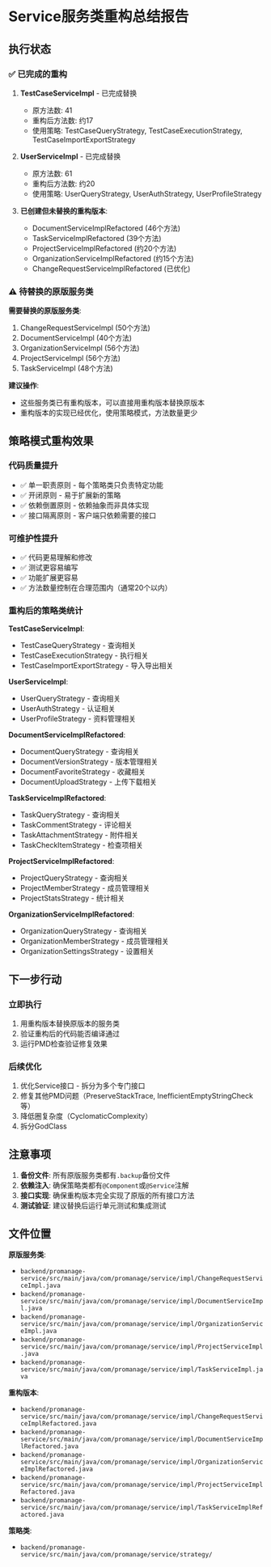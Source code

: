 # Service服务类重构总结报告

## 执行状态

### ✅ 已完成的重构

1. **TestCaseServiceImpl** - 已完成替换
   - 原方法数: 41
   - 重构后方法数: 约17
   - 使用策略: TestCaseQueryStrategy, TestCaseExecutionStrategy, TestCaseImportExportStrategy

2. **UserServiceImpl** - 已完成替换
   - 原方法数: 61
   - 重构后方法数: 约20
   - 使用策略: UserQueryStrategy, UserAuthStrategy, UserProfileStrategy

3. **已创建但未替换的重构版本**:
   - DocumentServiceImplRefactored (46个方法)
   - TaskServiceImplRefactored (39个方法)
   - ProjectServiceImplRefactored (约20个方法)
   - OrganizationServiceImplRefactored (约15个方法)
   - ChangeRequestServiceImplRefactored (已优化)

### ⚠️ 待替换的原版服务类

**需要替换的原版服务类**:
1. ChangeRequestServiceImpl (50个方法)
2. DocumentServiceImpl (40个方法)
3. OrganizationServiceImpl (56个方法)
4. ProjectServiceImpl (56个方法)
5. TaskServiceImpl (48个方法)

**建议操作**:
- 这些服务类已有重构版本，可以直接用重构版本替换原版本
- 重构版本的实现已经优化，使用策略模式，方法数量更少

## 策略模式重构效果

### 代码质量提升
- ✅ 单一职责原则 - 每个策略类只负责特定功能
- ✅ 开闭原则 - 易于扩展新的策略
- ✅ 依赖倒置原则 - 依赖抽象而非具体实现
- ✅ 接口隔离原则 - 客户端只依赖需要的接口

### 可维护性提升
- ✅ 代码更易理解和修改
- ✅ 测试更容易编写
- ✅ 功能扩展更容易
- ✅ 方法数量控制在合理范围内（通常20个以内）

### 重构后的策略类统计

**TestCaseServiceImpl**:
- TestCaseQueryStrategy - 查询相关
- TestCaseExecutionStrategy - 执行相关
- TestCaseImportExportStrategy - 导入导出相关

**UserServiceImpl**:
- UserQueryStrategy - 查询相关
- UserAuthStrategy - 认证相关
- UserProfileStrategy - 资料管理相关

**DocumentServiceImplRefactored**:
- DocumentQueryStrategy - 查询相关
- DocumentVersionStrategy - 版本管理相关
- DocumentFavoriteStrategy - 收藏相关
- DocumentUploadStrategy - 上传下载相关

**TaskServiceImplRefactored**:
- TaskQueryStrategy - 查询相关
- TaskCommentStrategy - 评论相关
- TaskAttachmentStrategy - 附件相关
- TaskCheckItemStrategy - 检查项相关

**ProjectServiceImplRefactored**:
- ProjectQueryStrategy - 查询相关
- ProjectMemberStrategy - 成员管理相关
- ProjectStatsStrategy - 统计相关

**OrganizationServiceImplRefactored**:
- OrganizationQueryStrategy - 查询相关
- OrganizationMemberStrategy - 成员管理相关
- OrganizationSettingsStrategy - 设置相关

## 下一步行动

### 立即执行
1. 用重构版本替换原版本的服务类
2. 验证重构后的代码能否编译通过
3. 运行PMD检查验证修复效果

### 后续优化
1. 优化Service接口 - 拆分为多个专门接口
2. 修复其他PMD问题（PreserveStackTrace, InefficientEmptyStringCheck等）
3. 降低圈复杂度（CyclomaticComplexity）
4. 拆分GodClass

## 注意事项

1. **备份文件**: 所有原版服务类都有`.backup`备份文件
2. **依赖注入**: 确保策略类都有`@Component`或`@Service`注解
3. **接口实现**: 确保重构版本完全实现了原版的所有接口方法
4. **测试验证**: 建议替换后运行单元测试和集成测试

## 文件位置

**原版服务类**:
- `backend/promanage-service/src/main/java/com/promanage/service/impl/ChangeRequestServiceImpl.java`
- `backend/promanage-service/src/main/java/com/promanage/service/impl/DocumentServiceImpl.java`
- `backend/promanage-service/src/main/java/com/promanage/service/impl/OrganizationServiceImpl.java`
- `backend/promanage-service/src/main/java/com/promanage/service/impl/ProjectServiceImpl.java`
- `backend/promanage-service/src/main/java/com/promanage/service/impl/TaskServiceImpl.java`

**重构版本**:
- `backend/promanage-service/src/main/java/com/promanage/service/impl/ChangeRequestServiceImplRefactored.java`
- `backend/promanage-service/src/main/java/com/promanage/service/impl/DocumentServiceImplRefactored.java`
- `backend/promanage-service/src/main/java/com/promanage/service/impl/OrganizationServiceImplRefactored.java`
- `backend/promanage-service/src/main/java/com/promanage/service/impl/ProjectServiceImplRefactored.java`
- `backend/promanage-service/src/main/java/com/promanage/service/impl/TaskServiceImplRefactored.java`

**策略类**:
- `backend/promanage-service/src/main/java/com/promanage/service/strategy/`

